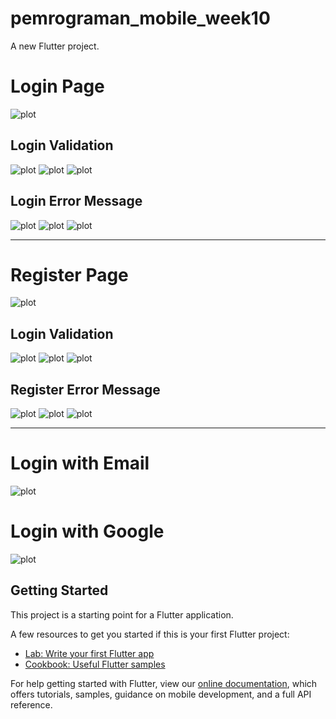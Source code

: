 # pemrograman_mobile_week10

A new Flutter project.

# Login Page
![plot](./images/1.png)

## Login Validation
![plot](./images/2.png)
![plot](./images/3.png)
![plot](./images/4.png)

## Login Error Message
![plot](./images/9.png)
![plot](./images/10.png)
![plot](./images/11.png)

----------------------------

# Register Page
![plot](./images/5.png)

## Login Validation
![plot](./images/6.png)
![plot](./images/7.png)
![plot](./images/8.png)

## Register Error Message
![plot](./images/12.png)
![plot](./images/13.png)
![plot](./images/14.png)

----------------------------

# Login with Email
![plot](./images/15.png)

# Login with Google
![plot](./images/16.png)



## Getting Started

This project is a starting point for a Flutter application.

A few resources to get you started if this is your first Flutter project:

- [Lab: Write your first Flutter app](https://flutter.dev/docs/get-started/codelab)
- [Cookbook: Useful Flutter samples](https://flutter.dev/docs/cookbook)

For help getting started with Flutter, view our
[online documentation](https://flutter.dev/docs), which offers tutorials,
samples, guidance on mobile development, and a full API reference.

